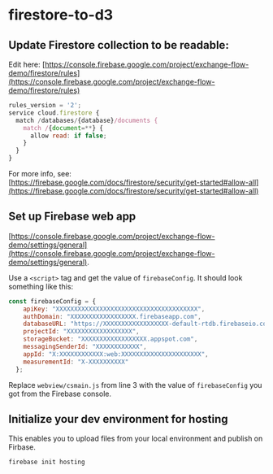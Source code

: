 # firestore-to-d3

## Update Firestore collection to be readable:

Edit here:
[https://console.firebase.google.com/project/exchange-flow-demo/firestore/rules](https://console.firebase.google.com/project/exchange-flow-demo/firestore/rules)

```javascript
rules_version = '2';
service cloud.firestore {
  match /databases/{database}/documents {
    match /{document=**} {
      allow read: if false;
    }
  }
}
```

For more info, see:
[https://firebase.google.com/docs/firestore/security/get-started#allow-all](https://firebase.google.com/docs/firestore/security/get-started#allow-all)

## Set up Firebase web app
[https://console.firebase.google.com/project/exchange-flow-demo/settings/general](https://console.firebase.google.com/project/exchange-flow-demo/settings/general).

Use a `<script>` tag and get the value of `firebaseConfig`. It should look something like this:

```javascript
const firebaseConfig = {
    apiKey: "XXXXXXXXXXXXXXXXXXXXXXXXXXXXXXXXXXXXXXX",
    authDomain: "XXXXXXXXXXXXXXXXXX.firebaseapp.com",
    databaseURL: "https://XXXXXXXXXXXXXXXXXX-default-rtdb.firebaseio.com",
    projectId: "XXXXXXXXXXXXXXXXXX",
    storageBucket: "XXXXXXXXXXXXXXXXXX.appspot.com",
    messagingSenderId: "XXXXXXXXXXXX",
    appId: "X:XXXXXXXXXXXX:web:XXXXXXXXXXXXXXXXXXXXXX",
    measurementId: "X-XXXXXXXXXX"
  };
```

Replace `webview/csmain.js` from line 3 with the value of `firebaseConfig` you
got from the Firebase console.

## Initialize your dev environment for hosting

This enables you to upload files from your local environment and publish on
Firbase.

```bash
firebase init hosting
```
